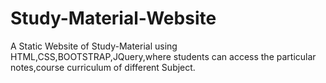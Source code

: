 # Study-Material-Website

A Static Website of Study-Material using HTML,CSS,BOOTSTRAP,JQuery,where students can access the particular notes,course curriculum 
of different Subject.

